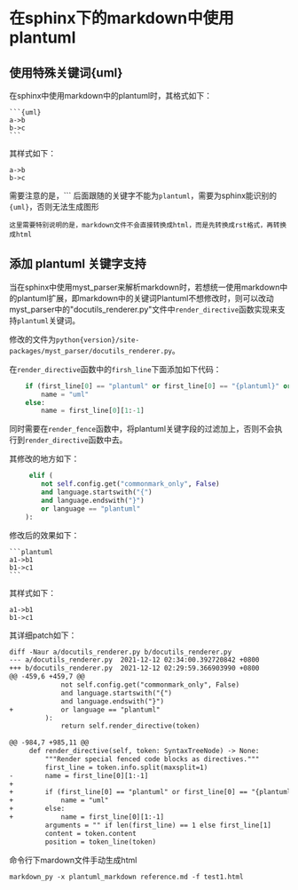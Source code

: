 
# 在sphinx下的markdown中使用plantuml

## 使用特殊关键词{uml}

在sphinx中使用markdown中的plantuml时，其格式如下：

    ```{uml}
    a->b
    b->c
    ```

其样式如下：

```{uml} 
a->b
b->c
```

需要注意的是，\``` 后面跟随的关键字不能为`plantuml`，需要为sphinx能识别的`{uml}`，否则无法生成图形


    这里需要特别说明的是，markdown文件不会直接转换成html，而是先转换成rst格式，再转换成html

## 添加 plantuml 关键字支持

当在sphinx中使用myst_parser来解析markdown时，若想统一使用markdown中的plantuml扩展，即markdown中的关键词Plantuml不想修改时，则可以改动myst_parser中的"docutils_renderer.py"文件中`render_directive`函数实现来支持`plantuml`关键词。

修改的文件为`python{version}/site-packages/myst_parser/docutils_renderer.py`。

在`render_directive`函数中的`firsh_line`下面添加如下代码：
```python
	if (first_line[0] == "plantuml" or first_line[0] == "{plantuml}" or first_line[0] == "uml"):
  		name = "uml"
  	else:
   		name = first_line[0][1:-1]
```

同时需要在`render_fence`函数中，将plantuml关键字段的过滤加上，否则不会执行到`render_directive`函数中去。

其修改的地方如下：
```python
     elif (
		not self.config.get("commonmark_only", False)
		and language.startswith("{")
		and language.endswith("}")
		or language == "plantuml"
	):
```

修改后的效果如下：

    ```plantuml
    a1->b1
    b1->c1
    ```

其样式如下：

```plantuml 
a1->b1
b1->c1
```

其详细patch如下：
```txt
diff -Naur a/docutils_renderer.py b/docutils_renderer.py
--- a/docutils_renderer.py	2021-12-12 02:34:00.392720842 +0800
+++ b/docutils_renderer.py	2021-12-12 02:29:59.366903990 +0800
@@ -459,6 +459,7 @@
             not self.config.get("commonmark_only", False)
             and language.startswith("{")
             and language.endswith("}")
+            or language == "plantuml"
         ):
             return self.render_directive(token)
 
@@ -984,7 +985,11 @@
     def render_directive(self, token: SyntaxTreeNode) -> None:
         """Render special fenced code blocks as directives."""
         first_line = token.info.split(maxsplit=1)
-        name = first_line[0][1:-1]
+        
+        if (first_line[0] == "plantuml" or first_line[0] == "{plantuml}" or first_line[0] == "uml"):
+            name = "uml"
+        else:
+            name = first_line[0][1:-1]
         arguments = "" if len(first_line) == 1 else first_line[1]
         content = token.content
         position = token_line(token)

```


命令行下mardown文件手动生成html

```shell
markdown_py -x plantuml_markdown reference.md -f test1.html
```
